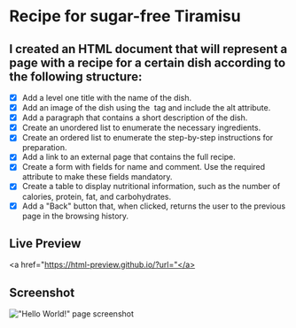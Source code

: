 # Recipe for sugar-free Tiramisu

## I created an HTML document that will represent a page with a recipe for a certain dish according to the following structure:

- [x] Add a level one title with the name of the dish.
- [x] Add an image of the dish using the <img> tag and include the alt attribute.
- [x] Add a paragraph that contains a short description of the dish.
- [x] Create an unordered list to enumerate the necessary ingredients.
- [x] Create an ordered list to enumerate the step-by-step instructions for preparation.
- [x] Add a link to an external page that contains the full recipe.
- [x] Create a form with fields for name and comment. Use the required attribute to make these fields mandatory.
- [x] Create a table to display nutritional information, such as the number of calories, protein, fat, and carbohydrates.
- [x] Add a "Back" button that, when clicked, returns the user to the previous page in the browsing history.

## Live Preview

<a href="https://html-preview.github.io/?url="</a>

## Screenshot

!["Hello World!" page screenshot](./)
